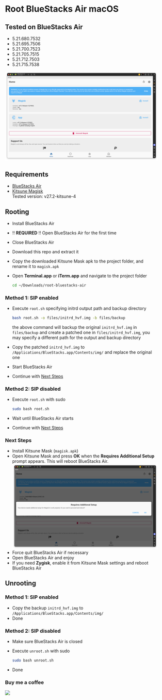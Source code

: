 # Root BlueStacks Air macOS

## Tested on BlueStacks Air

- 5.21.680.7532
- 5.21.695.7506
- 5.21.700.7523
- 5.21.705.7515
- 5.21.712.7503
- 5.21.715.7538

![Screenshot](bluestacks-air-root-magisk.png)

## Requirements

- [BlueStacks Air](https://www.bluestacks.com/mac)
- [Kitsune Magisk](https://github.com/1q23lyc45/KitsuneMagisk/releases)  
  Tested version: v27.2-kitsune-4

## Rooting

- Install BlueStacks Air
- ‼️ **REQUIRED** ‼️ Open BlueStacks Air for the first time
- Close BlueStacks Air
- Download this repo and extract it
- Copy the downloaded Kitsune Mask apk to the project folder, and rename it to `magisk.apk`
- Open **Terminal.app** or **iTerm.app** and navigate to the project folder

  ```bash
  cd ~/Downloads/root-bluestacks-air
  ```

### Method 1: SIP enabled

- Execute `root.sh` specifying initrd output path and backup directory

  ```bash
  bash root.sh -o files/initrd_hvf.img -b files/backup
  ```

  the above command will backup the original `initrd_hvf.img` in `files/backup` and create a patched one in `files/initrd_hvf.img`, you may specify a different path for the output and backup directory
- Copy the patched `initrd_hvf.img` to `/Applications/BlueStacks.app/Contents/img/` and replace the original one
- Start BlueStacks Air
- Continue with [Next Steps](#next-steps)

### Method 2: SIP disabled

- Execute `root.sh` with sudo

  ```bash
  sudo bash root.sh
  ```

- Wait until BlueStacks Air starts
- Continue with [Next Steps](#next-steps)

### Next Steps

- Install Kitsune Mask (`magisk.apk`)
- Open Kitsune Mask and press **OK** when the **Requires Additional Setup** prompt appears. This will reboot BlueStacks Air.
  ![magisk-additional-setup](magisk-additional-setup.png)
- Force quit BlueStacks Air if necessary
- Open BlueStacks Air and enjoy
- If you need **Zygisk**, enable it from Kitsune Mask settings and reboot BlueStacks Air

## Unrooting

### Method 1: SIP enabled

- Copy the backup `initrd_hvf.img` to `/Applications/BlueStacks.app/Contents/img/`
- Done

### Method 2: SIP disabled

- Make sure BlueStacks Air is closed
- Execute `unroot.sh` with sudo

  ```bash
  sudo bash unroot.sh
  ```

- Done

### Buy me a coffee

[![](https://www.paypalobjects.com/en_US/i/btn/btn_donateCC_LG.gif)](https://paypal.me/hanreev)
